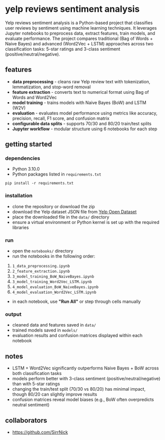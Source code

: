 # yelp reviews sentiment analysis

Yelp reviews sentiment analysis is a Python-based project that classifies user reviews by sentiment using machine learning techniques. It leverages Jupyter notebooks to preprocess data, extract features, train models, and evaluate performance. The project compares traditional (Bag of Words + Naive Bayes) and advanced (Word2Vec + LSTM) approaches across two classification tasks: 5-star ratings and 3-class sentiment (positive/neutral/negative).

## features

- **data preprocessing** - cleans raw Yelp review text with tokenization, lemmatization, and stop-word removal
- **feature extraction** - converts text to numerical format using Bag of Words and Word2Vec
- **model training** - trains models with Naive Bayes (BoW) and LSTM (W2V)
- **evaluation** - evaluates model performance using metrics like accuracy, precision, recall, F1 score, and confusion matrix
- **configurable data splits** - supports 70/30 and 80/20 train/test splits
- **Jupyter workflow** - modular structure using 6 notebooks for each step

## getting started

### dependencies

- Python 3.10.0
- Python packages listed in `requirements.txt`

```
pip install -r requirements.txt
```

### installation

- clone the repository or download the zip
- download the Yelp dataset JSON file from [Yelp Open Dataset](https://business.yelp.com/data/resources/open-dataset/)
- place the downloaded file in the `data/` directory
- ensure a virtual environment or Python kernel is set up with the required libraries

### run

- open the `notebooks/` directory
- run the notebooks in the following order:

1. `1_data_preprocessing.ipynb`
2. `2_feature_extraction.ipynb`
3. `3_model_training_BoW_NaiveBayes.ipynb`
4. `3_model_training_Word2Vec_LSTM.ipynb`
5. `4_model_evaluation_BoW_NaiveBayes.ipynb`
6. `4_model_evaluation_Word2Vec_LSTM.ipynb`
   
- in each notebook, use **"Run All"** or step through cells manually

### output

- cleaned data and features saved in `data/`
- trained models saved in `models/`
- evaluation results and confusion matrices displayed within each notebook

## notes

- LSTM + Word2Vec significantly outperforms Naive Bayes + BoW across both classification tasks
- models perform better with 3-class sentiment (positive/neutral/negative) than with 5-star ratings
- changing the train/test split (70/30 vs 80/20) has minimal impact, though 80/20 can slightly improve results
- confusion matrices reveal model biases (e.g., BoW often overpredicts neutral sentiment)

## collaborators

- https://github.com/SirrNick
